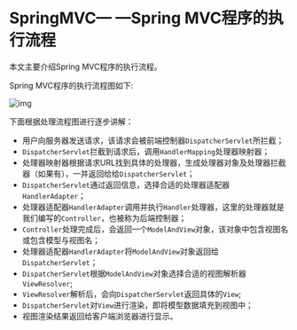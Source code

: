 # SpringMVC— —Spring MVC程序的执行流程

本文主要介绍Spring MVC程序的执行流程。



Spring MVC程序的执行流程图如下:

![img](https://cdn.jsdelivr.net/gh/Lee-0o0/image-store/PicGo/2022-06-05/9a43172155b065cdf682a57b5dc7af49--34d1--5220087-3c0f59d3c39a12dd.png)

下面根据处理流程图进行逐步讲解：

- 用户向服务器发送请求，该请求会被前端控制器`DispatcherServlet`所拦截；
- `DispatcherServlet`拦截到请求后，调用`HandlerMapping`处理器映射器；
- 处理器映射器根据请求URL找到具体的处理器，生成处理器对象及处理器拦截器（如果有），一并返回给给`DispatcherServlet`；
- `DispatcherServlet`通过返回信息，选择合适的处理器适配器`HandlerAdapter`；
- 处理器适配器`HandlerAdapter`调用并执行`Handler`处理器，这里的处理器就是我们编写的`Controller`，也被称为后端控制器；
- `Controller`处理完成后，会返回一个`ModelAndView`对象，该对象中包含视图名或包含模型与视图名；
- 处理器适配器`HandlerAdapter`将`ModelAndView`对象返回给`DispatcherServlet`；
- `DispatcherServlet`根据`ModelAndView`对象选择合适的视图解析器`ViewResolver`;
- `ViewResolver`解析后，会向`DispatcherServlet`返回具体的`View`;
- `DispatcherServlet`对`View`进行渲染，即将模型数据填充到视图中；
- 视图渲染结果返回给客户端浏览器进行显示。